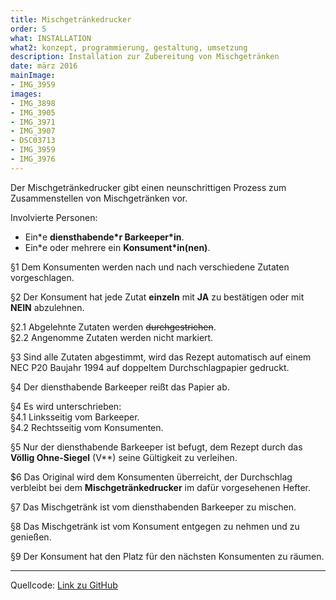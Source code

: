 ```yaml
---
title: Mischgetränkedrucker
order: 5
what: INSTALLATION
what2: konzept, programmierung, gestaltung, umsetzung
description: Installation zur Zubereitung von Mischgetränken
date: märz 2016
mainImage:
- IMG_3959
images:
- IMG_3898
- IMG_3905
- IMG_3971
- IMG_3907
- DSC03713
- IMG_3959
- IMG_3976
---
```


Der Mischgetränkedrucker gibt einen neunschrittigen Prozess zum Zusammenstellen von Mischgetränken vor.

Involvierte Personen:

* Ein\*e **diensthabende\*r Barkeeper\*in**.
* Ein\*e oder mehrere ein **Konsument\*in(nen)**.

§1 Dem Konsumenten werden nach und nach verschiedene Zutaten vorgeschlagen.

§2 Der Konsument hat jede Zutat **einzeln** mit **JA** zu bestätigen oder mit **NEIN** abzulehnen.

§2.1 Abgelehnte Zutaten werden ~~durchgestrichen~~.  
§2.2 Angenomme Zutaten werden nicht markiert.

§3 Sind alle Zutaten abgestimmt, wird das Rezept automatisch auf einem NEC P20 Baujahr 1994 auf doppeltem Durchschlagpapier gedruckt.

§4 Der diensthabende Barkeeper reißt das Papier ab.

§4 Es wird unterschrieben:  
§4.1 Linksseitig vom Barkeeper.  
§4.2 Rechtsseitig vom Konsumenten.

§5 Nur der diensthabende Barkeeper ist befugt, dem Rezept durch das **Völlig Ohne-Siegel** (V**) seine Gültigkeit zu verleihen.

$6 Das Original wird dem Konsumenten überreicht, der Durchschlag verbleibt bei dem **Mischgetränkedrucker** im dafür vorgesehenen Hefter.

§7 Das Mischgetränk ist vom diensthabenden Barkeeper zu mischen.

§8 Das Mischgetränk ist vom Konsument entgegen zu nehmen und zu genießen.

§9 Der Konsument hat den Platz für den nächsten Konsumenten zu räumen.

---

Quellcode: [Link zu GitHub](https://github.com/voellig-ohne/vo-cocktails)
